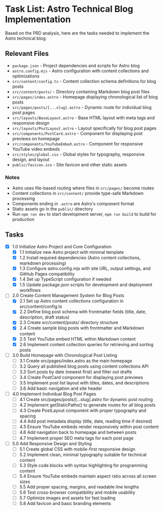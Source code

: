 # Task List: Astro Technical Blog Implementation

Based on the PRD analysis, here are the tasks needed to implement the Astro technical blog:

## Relevant Files

- `package.json` - Project dependencies and scripts for Astro blog
- `astro.config.mjs` - Astro configuration with content collections and optimizations
- `src/content/config.ts` - Content collection schema definitions for blog posts
- `src/content/posts/` - Directory containing Markdown blog post files
- `src/pages/index.astro` - Homepage displaying chronological list of blog posts
- `src/pages/posts/[...slug].astro` - Dynamic route for individual blog post pages
- `src/layouts/BaseLayout.astro` - Base HTML layout with meta tags and responsive design
- `src/layouts/PostLayout.astro` - Layout specifically for blog post pages
- `src/components/PostCard.astro` - Component for displaying post previews on homepage
- `src/components/YouTubeEmbed.astro` - Component for responsive YouTube video embeds
- `src/styles/global.css` - Global styles for typography, responsive design, and layout
- `public/favicon.ico` - Site favicon and other static assets

### Notes

- Astro uses file-based routing where files in `src/pages/` become routes
- Content collections in `src/content/` provide type-safe Markdown processing
- Components ending in `.astro` are Astro's component format
- Static assets go in the `public/` directory
- Run `npm run dev` to start development server, `npm run build` to build for production

## Tasks

- [x] 1.0 Initialize Astro Project and Core Configuration
  - [x] 1.1 Initialize new Astro project with minimal template
  - [x] 1.2 Install required dependencies (Astro content collections, markdown processing)
  - [x] 1.3 Configure astro.config.mjs with site URL, output settings, and GitHub Pages compatibility
  - [x] 1.4 Set up TypeScript configuration if needed
  - [x] 1.5 Update package.json scripts for development and deployment workflows

- [ ] 2.0 Create Content Management System for Blog Posts
  - [x] 2.1 Set up Astro content collections configuration in src/content/config.ts
  - [x] 2.2 Define blog post schema with frontmatter fields (title, date, description, draft status)
  - [x] 2.3 Create src/content/posts/ directory structure
  - [x] 2.4 Create sample blog posts with frontmatter and Markdown content
  - [x] 2.5 Test YouTube embed HTML within Markdown content
  - [x] 2.6 Implement content collection queries for retrieving and sorting posts

- [ ] 3.0 Build Homepage with Chronological Post Listing
  - [ ] 3.1 Create src/pages/index.astro as the main homepage
  - [ ] 3.2 Query all published blog posts using content collections API
  - [ ] 3.3 Sort posts by date (newest first) and filter out drafts
  - [ ] 3.4 Create PostCard component for displaying post previews
  - [ ] 3.5 Implement post list layout with titles, dates, and descriptions
  - [ ] 3.6 Add basic navigation and site header

- [ ] 4.0 Implement Individual Blog Post Pages
  - [ ] 4.1 Create src/pages/posts/[...slug].astro for dynamic post routing
  - [ ] 4.2 Implement getStaticPaths() to generate routes for all blog posts
  - [ ] 4.3 Create PostLayout component with proper typography and spacing
  - [ ] 4.4 Add post metadata display (title, date, reading time if desired)
  - [ ] 4.5 Ensure YouTube embeds render responsively within post content
  - [ ] 4.6 Add navigation back to homepage and between posts
  - [ ] 4.7 Implement proper SEO meta tags for each post page

- [ ] 5.0 Add Responsive Design and Styling
  - [ ] 5.1 Create global CSS with mobile-first responsive design
  - [ ] 5.2 Implement clean, minimal typography suitable for technical content
  - [ ] 5.3 Style code blocks with syntax highlighting for programming content
  - [ ] 5.4 Ensure YouTube embeds maintain aspect ratio across all screen sizes
  - [ ] 5.5 Add proper spacing, margins, and readable line lengths
  - [ ] 5.6 Test cross-browser compatibility and mobile usability
  - [ ] 5.7 Optimize images and assets for fast loading
  - [ ] 5.8 Add favicon and basic branding elements